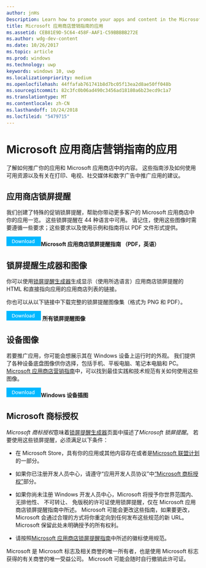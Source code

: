 ```yaml
---
author: jnHs
Description: Learn how to promote your apps and content in the Microsoft Store. These guidelines cover how to use the assets that are available to you, along with recommendations for promoting your apps in print, TV, social media and digital advertising.
title: Microsoft 应用商店营销指南的应用
ms.assetid: CEB81E9D-5C64-458F-AAF1-C59BBBBB272E
ms.author: wdg-dev-content
ms.date: 10/26/2017
ms.topic: article
ms.prod: windows
ms.technology: uwp
keywords: windows 10, uwp
ms.localizationpriority: medium
ms.openlocfilehash: 44ffafab761741b8d7bc05f13ea2d8ae50ff048b
ms.sourcegitcommit: 82c3fc0b06ad490c3456ad18180a6b23ecd9c1a7
ms.translationtype: MT
ms.contentlocale: zh-CN
ms.lasthandoff: 10/24/2018
ms.locfileid: "5479715"
---
```

# <a name="microsoft-store-marketing-guidelines-for-apps"></a>Microsoft 应用商店营销指南的应用

了解如何推广你的应用和 Microsoft 应用商店中的内容。 这些指南涉及如何使用可用资源以及有关在打印、电视、社交媒体和数字广告中推广应用的建议。

## <a name="store-badges"></a>应用商店锁屏提醒

我们创建了特殊的促销锁屏提醒，帮助你带动更多客户的 Microsoft 应用商店中你的应用一览。 这些锁屏提醒在 44 种语言中可用。 请记住，使用这些图像时需要遵循一些要求；这些要求以及使用示例和指南将以 PDF 文件形式提供。

[![下载按钮](images/downloadbutton.png)](http://go.microsoft.com/fwlink/p/?LinkId=529769)**Microsoft 应用商店锁屏提醒指南 （PDF，英语）**


## <a name="badge-generator-and-images"></a>锁屏提醒生成器和图像

你可以使用[锁屏提醒生成器](http://go.microsoft.com/fwlink/p/?LinkID=534236)生成显示（使用所选语言）应用商店锁屏提醒的 HTML 和直接指向应用的应用商店列表的链接。

你也可以从以下链接中下载完整的锁屏提醒图像集（格式为 PNG 和 PDF）。

[![下载按钮](images/downloadbutton.png)](http://go.microsoft.com/fwlink/p/?LinkId=529771) **所有锁屏提醒图像**


## <a name="device-images"></a>设备图像

若要推广应用，你可能会想展示其在 Windows 设备上运行时的外观。 我们提供了各种设备底盘图像供你选择，包括手机、平板电脑、笔记本电脑和 PC。 [Microsoft 应用商店营销指南](http://go.microsoft.com/fwlink/p/?LinkId=529769)中，可以找到最佳实践和技术规范有关如何使用这些图像。

[![下载按钮](images/downloadbutton.png)](https://go.microsoft.com/fwlink/p/?LinkId=533057)**Windows 设备插图**

## <a name="license-to-microsoft-marks"></a>Microsoft 商标授权

*Microsoft 商标授权*意味着[锁屏提醒生成器](http://go.microsoft.com/fwlink/p/?LinkID=534236)页面中描述了*Microsoft 锁屏提醒*。 若要使用这些锁屏提醒，必须满足以下条件：

-   在 Microsoft Store，具有你的应用或其他内容存在或者是[Microsoft 联盟计划](http://go.microsoft.com/fwlink/p/?LinkId=624463)的一部分。

-   如果你已注册开发人员中心，请遵守“应用开发人员协议”中[“Microsoft 商标授权”](https://docs.microsoft.com/legal/windows/agreements/app-developer-agreement#license_to_mark)部分。

-   如果你尚未注册 Windows 开发人员中心，Microsoft 将授予你世界范围内、 无排他性、 不可转让、 免版税的许可证使用锁屏提醒，仅在 Microsoft 应用商店锁屏提醒指南中所述。 Microsoft 可能会更改这些指南，如果要更改，Microsoft 会通过合理的方式将你重定向到任何发布这些规范的新 URL。 Microsoft 保留此处未明确授予的所有权利。

-   请按照[Microsoft 应用商店锁屏提醒指南](http://go.microsoft.com/fwlink/p/?LinkId=529769)中所述的徽标使用规范。

Microsoft 是 Microsoft 标志及相关商誉的唯一所有者，也是使用 Microsoft 标志获得的有关商誉的唯一受益公司。 Microsoft 可能会随时自行撤销此许可证。

 

 




